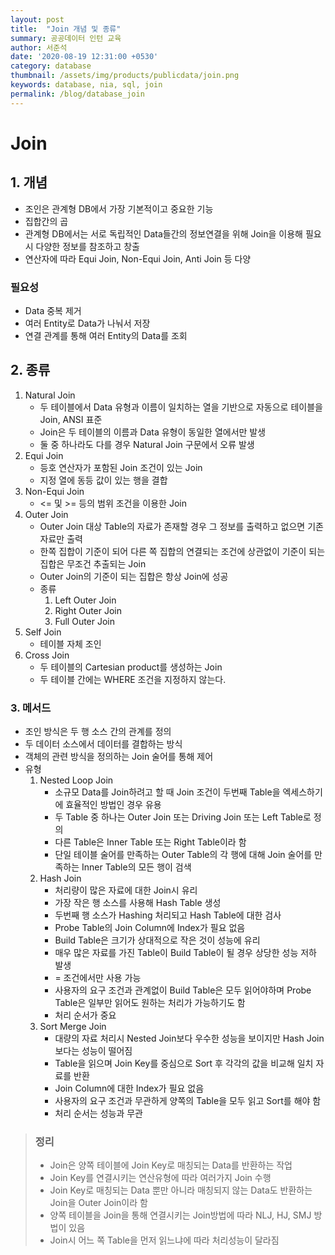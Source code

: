 ```yaml
---
layout: post
title:  "Join 개념 및 종류"
summary: 공공데이터 인턴 교육
author: 서준석
date: '2020-08-19 12:31:00 +0530'
category: database
thumbnail: /assets/img/products/publicdata/join.png
keywords: database, nia, sql, join
permalink: /blog/database_join
---
```

# Join

## 1. 개념
* 조인은 관계형 DB에서 가장 기본적이고 중요한 기능
* 집합간의 곱
* 관계형 DB에서는 서로 독립적인 Data들간의 정보연결을 위해 Join을 이용해 필요 시 다양한 정보를 참조하고 창출
* 연산자에 따라 Equi Join, Non-Equi Join, Anti Join 등 다양

### 필요성
* Data 중복 제거
* 여러 Entity로 Data가 나눠서 저장
* 연결 관계를 통해 여러 Entity의 Data를 조회

## 2. 종류
1. Natural Join
    * 두 테이블에서 Data 유형과 이름이 일치하는 열을 기반으로 자동으로 테이블을 Join, ANSI 표준
    * Join은 두 테이블의 이름과 Data 유형이 동일한 열에서만 발생
    * 둘 중 하나라도 다를 경우 Natural Join 구문에서 오류 발생
2. Equi Join
    * 등호 연산자가 포함된 Join 조건이 있는 Join
    * 지정 열에 동등 값이 있는 행을 결합
3. Non-Equi Join
    * <= 및 >= 등의 범위 조건을 이용한 Join
4. Outer Join
    * Outer Join 대상 Table의 자료가 존재할 경우 그 정보를 출력하고 없으면 기존 자료만 출력
    * 한쪽 집합이 기준이 되어 다른 쪽 집합의 연결되는 조건에 상관없이 기준이 되는 집합은 무조건 추출되는 Join
    * Outer Join의 기준이 되는 집합은 항상 Join에 성공
    * 종류
        1. Left Outer Join
        2. Right Outer Join
        3. Full Outer Join
5. Self Join
    * 테이블 자체 조인
6. Cross Join
    * 두 테이블의 Cartesian product를 생성하는 Join
    * 두 테이블 간에는 WHERE 조건을 지정하지 않는다.

### 3. 메서드
* 조인 방식은 두 행 소스 간의 관계를 정의
* 두 데이터 소스에서 데이터를 결합하는 방식
* 객체의 관련 방식을 정의하는 Join 술어를 통해 제어
* 유형
    1. Nested Loop Join
        * 소규모 Data를 Join하려고 할 때 Join 조건이 두번째 Table을 엑세스하기에 효율적인 방법인 경우 유용
        * 두 Table 중 하나는 Outer Join 또는 Driving Join 또는 Left Table로 정의
        * 다른 Table은 Inner Table 또는 Right Table이라 함
        * 단일 테이블 술어를 만족하는 Outer Table의 각 행에 대해 Join 술어를 만족하는 Inner Table의 모든 행이 검색
    2. Hash Join
        * 처리량이 많은 자료에 대한 Join시 유리
        * 가장 작은 행 소스를 사용해 Hash Table 생성
        * 두번째 행 소스가 Hashing 처리되고 Hash Table에 대한 검사
        * Probe Table의 Join Column에 Index가 필요 없음
        * Build Table은 크기가 상대적으로 작은 것이 성능에 유리
        * 매우 많은 자료를 가진 Table이 Build Table이 될 경우 상당한 성능 저하 발생
        * = 조건에서만 사용 가능
        * 사용자의 요구 조건과 관계없이 Build Table은 모두 읽어야하며 Probe Table은 일부만 읽어도 원하는 처리가 가능하기도 함
        * 처리 순서가 중요
    3. Sort Merge Join
        * 대량의 자료 처리시 Nested Join보다 우수한 성능을 보이지만 Hash Join보다는 성능이 떨어짐
        * Table을 읽으며 Join Key를 중심으로 Sort 후 각각의 값을 비교해 일치 자료를 반환
        * Join Column에 대한 Index가 필요 없음
        * 사용자의 요구 조건과 무관하게 양쪽의 Table을 모두 읽고 Sort를 해야 함
        * 처리 순서는 성능과 무관

>### 정리
> * Join은 양쪽 테이블에 Join Key로 매칭되는 Data를 반환하는 작업
> * Join Key를 연결시키는 연산유형에 따라 여러가지 Join 수행
> * Join Key로 매칭되는 Data 뿐만 아니라 매칭되지 않는 Data도 반환하는 Join을 Outer Join이라 함
> * 양쪽 테이블을 Join을 통해 연결시키는 Join방법에 따라 NLJ, HJ, SMJ 방법이 있음
> * Join시 어느 쪽 Table을 먼저 읽느냐에 따라 처리성능이 달라짐